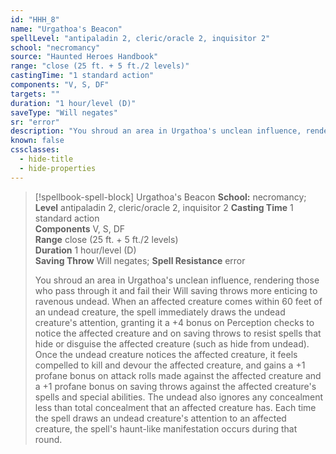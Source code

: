 ```yaml
---
id: "HHH_8"
name: "Urgathoa's Beacon"
spellLevel: "antipaladin 2, cleric/oracle 2, inquisitor 2"
school: "necromancy"
source: "Haunted Heroes Handbook"
range: "close (25 ft. + 5 ft./2 levels)"
castingTime: "1 standard action"
components: "V, S, DF"
targets: ""
duration: "1 hour/level (D)"
saveType: "Will negates"
sr: "error"
description: "You shroud an area in Urgathoa's unclean influence, rendering those who pass through it and fail their Will saving throws more enticing to ravenous undead. When an affected creature comes within 60 feet of an undead creature, the spell immediately draws the undead creature's attention, granting it a +4 bonus  on Perception checks to notice the affected creature and on saving throws to resist spells that hide or disguise the affected creature (such as hide from undead). Once the undead creature notices the affected creature, it feels compelled to kill and devour the affected creature, and gains a +1 profane bonus on attack rolls made against the affected creature and a +1 profane bonus on saving throws against the affected creature's spells and special abilities. The undead also ignores any concealment less than total concealment that an affected creature has. Each time the spell draws an undead creature's attention to an affected creature, the spell's haunt-like manifestation occurs during that round."
known: false
cssclasses:
  - hide-title
  - hide-properties
---
```


> [!spellbook-spell-block] Urgathoa's Beacon
> **School:** necromancy; **Level** antipaladin 2, cleric/oracle 2, inquisitor 2
> **Casting Time** 1 standard action  
> **Components** V, S, DF  
> **Range** close (25 ft. + 5 ft./2 levels)  
> **Duration** 1 hour/level (D)  
> **Saving Throw** Will negates; **Spell Resistance** error
> 
> You shroud an area in Urgathoa's unclean influence, rendering those who pass through it and fail their Will saving throws more enticing to ravenous undead. When an affected creature comes within 60 feet of an undead creature, the spell immediately draws the undead creature's attention, granting it a +4 bonus  on Perception checks to notice the affected creature and on saving throws to resist spells that hide or disguise the affected creature (such as hide from undead). Once the undead creature notices the affected creature, it feels compelled to kill and devour the affected creature, and gains a +1 profane bonus on attack rolls made against the affected creature and a +1 profane bonus on saving throws against the affected creature's spells and special abilities. The undead also ignores any concealment less than total concealment that an affected creature has. Each time the spell draws an undead creature's attention to an affected creature, the spell's haunt-like manifestation occurs during that round.